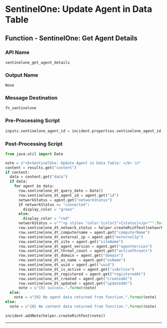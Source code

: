 <!--
    DO NOT MANUALLY EDIT THIS FILE
    THIS FILE IS AUTOMATICALLY GENERATED WITH resilient-sdk codegen
-->

# SentinelOne: Update Agent in Data Table

## Function - SentinelOne: Get Agent Details

### API Name
`sentinelone_get_agent_details`

### Output Name
`None`

### Message Destination
`fn_sentinelone`

### Pre-Processing Script
```python
inputs.sentinelone_agent_id = incident.properties.sentinelone_agent_id
```

### Post-Processing Script
```python
from java.util import Date

note = u"<b>SentinelOne: Update Agent in Data Table: </b> \n"
content = results.get("content")
if content:
  data = content.get("data")
  if data:
    for agent in data:
      row.sentinelone_dt_query_date = Date()
      row.sentinelone_dt_agent_id = agent.get("id")
      networkStatus = agent.get("networkStatus")
      if networkStatus == "connected":
        display_color = "green"
      else:
        display_color = "red"
      networkStatus = u"""<p style= "color:{color}">{status}</p>""".format(color=display_color, status=networkStatus)
      row.sentinelone_dt_network_status = helper.createRichText(networkStatus)
      row.sentinelone_dt_computername = agent.get("computerName")
      row.sentinelone_dt_external_ip = agent.get("externalIp")
      row.sentinelone_dt_site = agent.get("siteName")
      row.sentinelone_dt_agent_version = agent.get("agentVersion")
      row.sentinelone_dt_threat_count = agent.get("activeThreats")
      row.sentinelone_dt_domain = agent.get("domain")
      row.sentinelone_dt_os_name = agent.get("osName")
      row.sentinelone_dt_uuid = agent.get("uuid")
      row.sentinelone_dt_is_active = agent.get("isActive")
      row.sentinelone_dt_registered = agent.get("registeredAt")
      row.sentinelone_dt_created = agent.get("createdAt")
      row.sentinelone_dt_updated = agent.get("updatedAt")
      note = u"{0} success.".format(note)
  else:
    note = u"{0} No agent data returned from function.".format(note)
else:
  note = u"{0} No content data returned from function.".format(note)
  
incident.addNote(helper.createRichText(note))
```

---

